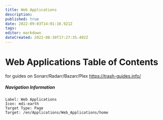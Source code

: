 ```yaml
---
title: Web Applications
description: 
published: true
date: 2022-09-03T14:01:16.921Z
tags: 
editor: markdown
dateCreated: 2022-08-30T17:27:35.492Z
---
```


# Web Applications Table of Contents
for guides on  Sonarr/Radarr/Bazarr/Plex  https://trash-guides.info/









##### Navigation Information
```
Label: Web Applications
Icon: mdi-earth
Target Type: Page
Target: /en/Applications/Web_Applications/home
```
 